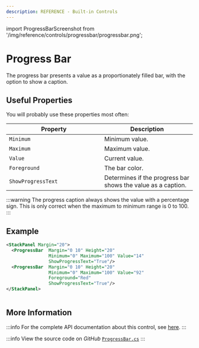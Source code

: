 ```yaml
---
description: REFERENCE - Built-in Controls
---
```


import ProgressBarScreenshot from '/img/reference/controls/progressbar/progressbar.png';

# Progress Bar

The progress bar presents a value as a proportionately filled bar, with the option to show a caption.

## Useful Properties

You will probably use these properties most often:

<table><thead><tr><th width="241">Property</th><th>Description</th></tr></thead><tbody><tr><td><code>Minimum</code></td><td>Minimum value.</td></tr><tr><td><code>Maximum</code></td><td>Maximum value.</td></tr><tr><td><code>Value</code></td><td>Current value.</td></tr><tr><td><code>Foreground</code></td><td>The bar color.</td></tr><tr><td><code>ShowProgressText</code></td><td>Determines if the progress bar shows the value as a caption.</td></tr></tbody></table>

:::warning
The progress caption always shows the value with a percentage sign. This is only correct when the maximum to minimum range is 0 to 100.
:::

## Example

```xml
<StackPanel Margin="20">
  <ProgressBar  Margin="0 10" Height="20" 
                Minimum="0" Maximum="100" Value="14"
                ShowProgressText="True"/>
  <ProgressBar  Margin="0 10" Height="20"
                Minimum="0" Maximum="100" Value="92"
                Foreground="Red"
                ShowProgressText="True"/>
</StackPanel>
```

<img src={ProgressBarScreenshot} alt="" />

## More Information

:::info
For the complete API documentation about this control, see [here](http://reference.avaloniaui.net/api/Avalonia.Controls/ProgressBar/).
:::

:::info
View the source code on _GitHub_ [`ProgressBar.cs`](https://github.com/AvaloniaUI/Avalonia/blob/master/src/Avalonia.Controls/ProgressBar.cs)
:::
